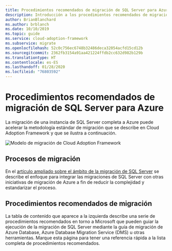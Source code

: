 ```yaml
---
title: Procedimientos recomendados de migración de SQL Server para Azure
description: Introducción a los procedimientos recomendados de migración de SQL Server para Azure
author: BrianBlanchard
ms.author: brblanch
ms.date: 10/10/2019
ms.topic: guide
ms.service: cloud-adoption-framework
ms.subservice: migrate
ms.openlocfilehash: 52c0c756ec6748b32486deca32054acfd15cd12b
ms.sourcegitcommit: 2362fb3154a91aa421224ffdb2cc632d982b129b
ms.translationtype: HT
ms.contentlocale: es-ES
ms.lasthandoff: 01/28/2020
ms.locfileid: "76803592"
---
```

# <a name="sql-server-migration-best-practices-for-azure"></a>Procedimientos recomendados de migración de SQL Server para Azure

La migración de una instancia de SQL Server completa a Azure puede acelerar la metodología estándar de migración que se describe en Cloud Adoption Framework y que se ilustra a continuación.

![Modelo de migración de Cloud Adoption Framework](../../_images/operational-transformation-migrate.png)

## <a name="migration-processes"></a>Procesos de migración

En el [artículo ampliado sobre el ámbito de la migración de SQL Server](../expanded-scope/sql-migration.md) se describe el enfoque para integrar las migraciones de SQL Server con otras iniciativas de migración de Azure a fin de reducir la complejidad y estandarizar el proceso.

## <a name="migration-best-practices"></a>Procedimientos recomendados de migración

La tabla de contenido que aparece a la izquierda describe una serie de procedimientos recomendados en torno a Microsoft que pueden guiar la ejecución de la migración de SQL Server mediante la guía de migración de Azure Database, Azure Database Migration Service (DMS) u otras herramientas. Marque esta página para tener una referencia rápida a la lista completa de procedimientos recomendados.
